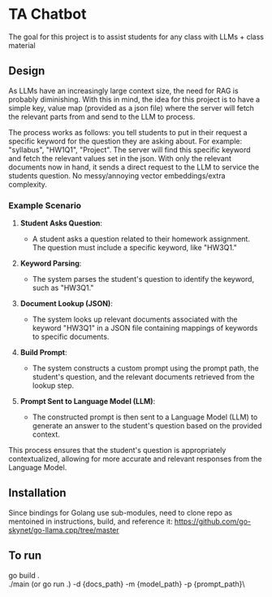 # TA Chatbot
The goal for this project is to assist students for any class with LLMs + class material

## Design 
As LLMs have an increasingly large context size, the need for RAG is probably diminishing. With this in mind, the idea for this project is to have a simple key, value map (provided as a json file) where the server will fetch the relevant parts from and send to the LLM to process. 

The process works as follows: you tell students to put in their request a specific keyword for the question they are asking about. For example: "syllabus", "HW1Q1", "Project". The server will find this specific keyword and fetch the relevant values set in the json. With only the relevant documents now in hand, it sends a direct request to the LLM to service the students question. No messy/annoying vector embeddings/extra complexity. 

### Example Scenario

1. **Student Asks Question**: 
   - A student asks a question related to their homework assignment. The question must include a specific keyword, like "HW3Q1."

2. **Keyword Parsing**: 
   - The system parses the student's question to identify the keyword, such as "HW3Q1."

3. **Document Lookup (JSON)**: 
   - The system looks up relevant documents associated with the keyword "HW3Q1" in a JSON file containing mappings of keywords to specific documents.

4. **Build Prompt**: 
   - The system constructs a custom prompt using the prompt path, the student's question, and the relevant documents retrieved from the lookup step.

5. **Prompt Sent to Language Model (LLM)**: 
   - The constructed prompt is then sent to a Language Model (LLM) to generate an answer to the student's question based on the provided context.

This process ensures that the student's question is appropriately contextualized, allowing for more accurate and relevant responses from the Language Model.

## Installation
Since bindings for Golang use sub-modules, need to clone repo as mentoined in instructions, build, and reference it: https://github.com/go-skynet/go-llama.cpp/tree/master

## To run
go build .\
./main (or go run .) -d {docs_path} -m {model_path} -p {prompt_path}\






